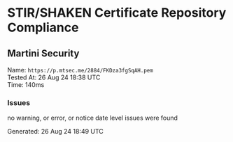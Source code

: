 # STIR/SHAKEN Certificate Repository Compliance

## Martini Security

Name: `https://p.mtsec.me/2884/FKDza3fgSqAH.pem`\
Tested At: 26 Aug 24 18:38 UTC\
Time: 140ms

### Issues

no warning, or error, or notice date level issues were found

Generated: 26 Aug 24 18:49 UTC